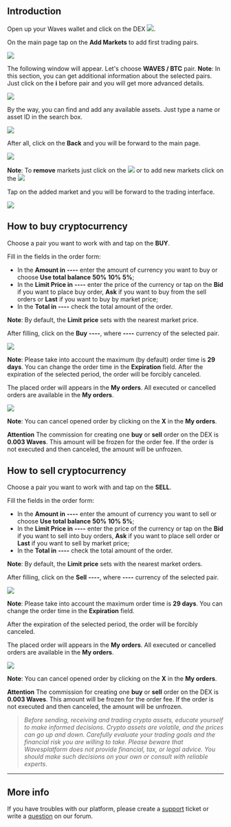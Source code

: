 ## Introduction

Open up your Waves wallet and click on the DEX ![](/waves-client/mobile-apps/_assets/dex_01.png).

On the main page tap on the **Add Markets** to add first trading pairs.

![](/waves-client/mobile-apps/_assets/dex_02.png)

The following window will appear. Let's choose **WAVES / BTC** pair.
**Note**: In this section, you can get additional information about the selected pairs. Just click on the **i** before pair and you will get more advanced details.

![](/waves-client/mobile-apps/_assets/dex_03.png)

By the way, you can find and add any available assets. Just type a name or asset ID in the search box.

![](/waves-client/mobile-apps/_assets/dex_04.png)

After all, click on the **Back** and you will be forward to the main page.

![](/waves-client/mobile-apps/_assets/dex_05.png)

**Note**: To **remove** markets just click on the ![](/waves-client/mobile-apps/_assets/dex_06.png) or to add new markets click on the ![](/waves-client/mobile-apps/_assets/dex_07.png)

Tap on the added market and you will be forward to the trading interface.

![](/waves-client/mobile-apps/_assets/dex_08.png)

## How to buy cryptocurrency

Choose a pair you want to work with and tap on the **BUY**.

Fill in the fields in the order form:

* In the **Amount in** **----** enter the amount of currency you want to buy or choose **Use total balance** **50%** **10%** **5%**;
* In the **Limit Price in** **----** enter the price of the currency or tap on the **Bid** if you want to place buy order, **Ask** if you want to buy from the sell orders or **Last** if you want to buy by market price;
* In the **Total in** **----** check the total amount of the order.

**Note**: By default, the **Limit price** sets with the nearest market price.

After filling, click on the **Buy** **----**, where **----** currency of the selected pair.

![](/waves-client/mobile-apps/_assets/dex_09.png)

**Note**: Please take into account the maximum (by default) order time is **29 days**. You can change the order time in the **Expiration** field.
After the expiration of the selected period, the order will be forcibly canceled.

The placed order will appears in the **My orders**. All executed or cancelled orders are available in the **My orders**.

![](/waves-client/mobile-apps/_assets/dex_10.png)

**Note**: You can cancel opened order by clicking on the **X** in the **My orders**.

**Attention** The commission for creating one **buy** or **sell** order on the DEX is **0.003 Waves**. This amount will be frozen for the order fee. If the order is not executed and then canceled, the amount will be unfrozen.

## How to sell cryptocurrency

Choose a pair you want to work with and tap on the **SELL**.

Fill the fields in the order form:

* In the **Amount in** **----** enter the amount of currency you want to sell or choose **Use total balance** **50%** **10%** **5%**;
* In the **Limit Price in** **----** enter the price of the currency or tap on the **Bid** if you want to sell into buy orders, **Ask** if you want to place sell order or **Last** if you want to sell by market price;
* In the **Total in** **----** check the total amount of the order.

**Note**: By default, the **Limit price** sets with the nearest market orders.

After filling, click on the **Sell** **----**, where **----** currency of the selected pair.

![](/waves-client/mobile-apps/_assets/dex_11.png)

**Note**: Please take into account the maximum order time is **29 days**. You can change the order time in the **Expiration** field.

After the expiration of the selected period, the order will be forcibly canceled.

The placed order will appears in the **My orders**. All executed or cancelled orders are available in the **My orders**.

![](/waves-client/mobile-apps/_assets/dex_12.png)

**Note**: You can cancel opened order by clicking on the **X** in the **My orders**.

**Attention** The commission for creating one **buy** or **sell** order on the DEX is **0.003 Waves**. This amount will be frozen for the order fee. If the order is not executed and then canceled, the amount will be unfrozen.

> _Before sending, receiving and trading crypto assets, educate yourself to make informed decisions. Crypto assets are volatile, and the prices can go up and down. Carefully evaluate your trading goals and the financial risk you are willing to take.
> Please beware that Wavesplatform does not provide financial, tax, or legal advice. You should make such decisions on your own or consult with reliable experts_.

___

## More info

If you have troubles with our platform, please create a [support](https://support.wavesplatform.com) ticket or write a [question](https://forum.wavesplatform.com) on our forum.

